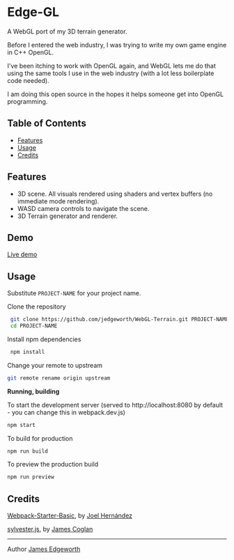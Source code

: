
# Edge-GL

A WebGL port of my 3D terrain generator.

Before I entered the web industry, I was trying to write my own game engine in C++ OpenGL.

I've been itching to work with OpenGL again, and WebGL lets me do that using the same tools I use
in the web industry (with a lot less boilerplate code needed).

I am doing this open source in the hopes it helps someone get into OpenGL programming.

## Table of Contents

- [Features](#features)
- [Usage](#usage)
- [Credits](#credits)

## Features

* 3D scene. All visuals rendered using shaders and vertex buffers (no immediate mode rendering).
* WASD camera controls to navigate the scene.
* 3D Terrain generator and renderer.

## Demo

[Live demo](https://jamesedgeworth.com/demo/webgl/)

## Usage

Substitute `PROJECT-NAME` for your project name.

Clone the repository

```sh
 git clone https://github.com/jedgeworth/WebGL-Terrain.git PROJECT-NAME
 cd PROJECT-NAME
```

Install npm dependencies

```sh
 npm install 
```

Change your remote to upstream
```sh
git remote rename origin upstream
```

**Running, building**

To start the development server (served to http://localhost:8080 by default - you can change this in webpack.dev.js)

```sh
npm start
```

To build for production

```sh
npm run build
```

To preview the production build
```sh
npm run preview
```

## Credits

[Webpack-Starter-Basic](https://github.com/lifenautjoe/webpack-starter-basic), by [Joel Hernández](https://github.com/lifenautjoe)

[sylvester.js](https://github.com/jcoglan/sylvester), by [James Coglan](https://github.com/jcoglan)


___
Author [James Edgeworth](https://jamesedgeworth.com)

